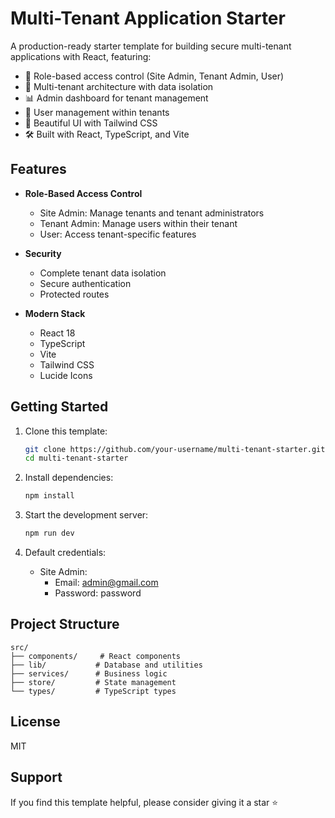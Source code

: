 # Multi-Tenant Application Starter

A production-ready starter template for building secure multi-tenant applications with React, featuring:

- 🔐 Role-based access control (Site Admin, Tenant Admin, User)
- 🏢 Multi-tenant architecture with data isolation
- 📊 Admin dashboard for tenant management
- 👥 User management within tenants
- 🎨 Beautiful UI with Tailwind CSS
- 🛠 Built with React, TypeScript, and Vite

## Features

- **Role-Based Access Control**
  - Site Admin: Manage tenants and tenant administrators
  - Tenant Admin: Manage users within their tenant
  - User: Access tenant-specific features

- **Security**
  - Complete tenant data isolation
  - Secure authentication
  - Protected routes

- **Modern Stack**
  - React 18
  - TypeScript
  - Vite
  - Tailwind CSS
  - Lucide Icons

## Getting Started

1. Clone this template:
   ```bash
   git clone https://github.com/your-username/multi-tenant-starter.git
   cd multi-tenant-starter
   ```

2. Install dependencies:
   ```bash
   npm install
   ```

3. Start the development server:
   ```bash
   npm run dev
   ```

4. Default credentials:
   - Site Admin:
     - Email: admin@gmail.com
     - Password: password

## Project Structure

```
src/
├── components/     # React components
├── lib/           # Database and utilities
├── services/      # Business logic
├── store/         # State management
└── types/         # TypeScript types
```

## License

MIT

## Support

If you find this template helpful, please consider giving it a star ⭐️